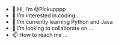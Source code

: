 - 👋 Hi, I’m @Pickupppp
- 👀 I’m interested in coding...
- 🌱 I’m currently learning Python and Java
- 💞️ I’m looking to collaborate on ...
- 📫 How to reach me ...

<!---
Pickupppp/Pickupppp is a ✨ special ✨ repository because its `README.md` (this file) appears on your GitHub profile.
You can click the Preview link to take a look at your changes.
--->
